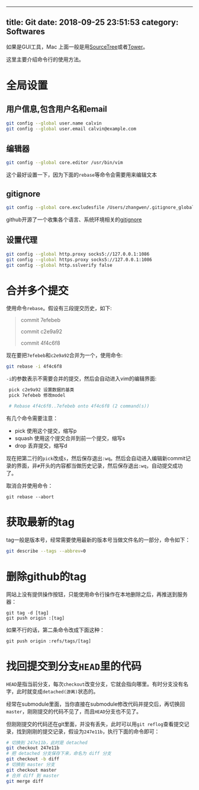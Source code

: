 
---
title: Git
date: 2018-09-25 23:51:53
category: Softwares
---

    
    
如果是GUI工具，Mac 上面一般是用[SourceTree](https://www.sourcetreeapp.com)或者[Tower](https://www.git-tower.com/mac/)。

这里主要介绍命令行的使用方法。

<!-- more -->


# 全局设置

## 用户信息,包含用户名和email

```bash
git config --global user.name calvin
git config --global user.email calvin@example.com
```

## 编辑器

```bash
git config --global core.editor /usr/bin/vim
```

这个最好设置一下，因为下面的`rebase`等命令会需要用来编辑文本

## gitignore

```bash
git config --global core.excludesfile /Users/zhangwen/.gitignore_global
```
github开源了一个收集各个语言、系统环境相关的[gitignore](https://github.com/github/gitignore.git)

## 设置代理
```bash
git config --global http.proxy socks5://127.0.0.1:1086
git config --global https.proxy socks5://127.0.0.1:1086
git config --global http.sslverify false
```


# 合并多个提交

使用命令`rebase`。假设有三段提交历史，如下:

> commit 7efebeb
>
> commit c2e9a92
>
> commit 4f4c6f8

现在要把`7efebeb`和`c2e9a92`合并为一个，使用命令:

```bash
git rebase -i 4f4c6f8
```

`-i`的参数表示不需要合并的提交，然后会自动进入vim的编辑界面:

```bash
 pick c2e9a92 设置数据的基类
 pick 7efebeb 修改model

 # Rebase 4f4c6f8..7efebeb onto 4f4c6f8 (2 command(s))
```

有几个命令需要注意：

- pick 使用这个提交，缩写p
- squash 使用这个提交合并到前一个提交，缩写s
- drop 丢弃提交，缩写d

现在把第二行的`pick`改成`s`，然后保存退出`:wq`。然后会自动进入编辑新commit记录的界面，非`#`开头的内容都当做历史记录，然后保存退出`:wq`，自动提交成功了。

取消合并使用命令：

```
git rebase --abort
```

# 获取最新的tag
tag一般是版本号，经常需要使用最新的版本号当做文件名的一部分，命令如下：

```bash
git describe --tags --abbrev=0
```

# 删除github的tag
网站上没有提供操作按钮，只能使用命令行操作在本地删除之后，再推送到服务器：

```shell
git tag -d [tag]
git push origin :[tag]
```
如果不行的话，第二条命令改成下面这种：

```shell
git push origin :refs/tags/[tag]
```

# 找回提交到分支`HEAD`里的代码

`HEAD`是指当前分支，每次`checkout`改变分支，它就会指向哪里。有时分支没有名字，此时就变成`detached(游离)`状态的。

经常在submodule里面，当你直接在submodule修改代码并提交后，再切换回`master`，刚刚提交的代码不见了，而且`HEAD`分支也不见了。

但刚刚提交的代码还在git里面，并没有丢失，此时可以用`git reflog`查看提交记录，找到刚刚的提交记录，假设为`247e11b`，执行下面的命令即可：

```bash
# 切换到 247e11b，此时是 detached
git checkout 247e11b
# 把 detached 分支保存下来，命名为 diff 分支
git checkout -b diff
# 切换到 master 分支
git checkout master
# 合并 diff 到 master
git merge diff
```